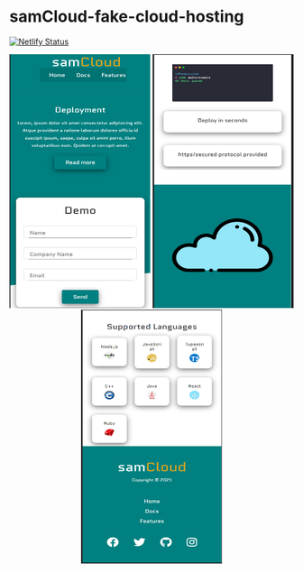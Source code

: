 # samCloud-fake-cloud-hosting

[![Netlify Status](https://api.netlify.com/api/v1/badges/f4c25b50-0e17-475b-a230-801ddbb58036/deploy-status)](https://samcloud.netlify.app/)


<p align="center"><img src="https://github.com/Sacsam005/samCloud-fake-cloud-hosting/blob/main/img/scr1.png?raw=true" width="250" height="450"/> <img src="https://github.com/Sacsam005/samCloud-fake-cloud-hosting/blob/main/img/scr2.png?raw=true" width="250" height="450"/> <img src="https://github.com/Sacsam005/samCloud-fake-cloud-hosting/blob/main/img/scr3.png?raw=true" width="250" height="450"/> </p>
